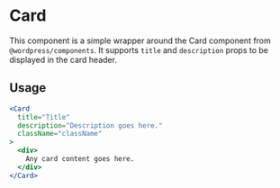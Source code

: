 Card
===

This component is a simple wrapper around the Card component from `@wordpress/components`. It supports `title` and `description` props to be displayed in the card header.

## Usage

```jsx
<Card
  title="Title"
  description="Description goes here."
  className="className"
>
  <div>
    Any card content goes here.
  </div>
</Card>
```
